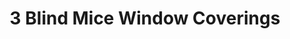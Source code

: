 ---
title: "3 Blind Mice Window Coverings"
url: /sacramento/3-blind-mice-window-coverings/
shop: window blind
---